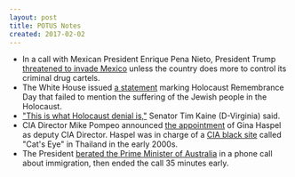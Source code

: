 ```yaml
---
layout: post
title: POTUS Notes
created: 2017-02-02
---
```


- In a call with Mexican President Enrique Pena Nieto, President Trump [threatened to invade Mexico](https://apnews.com/0b3f5db59b2e4aa78cdbbf008f27fb49) unless the country does more to control its criminal drug cartels.
- The White House issued [a statement](https://www.whitehouse.gov/the-press-office/2017/01/27/statement-president-international-holocaust-remembrance-day) marking Holocaust Remembrance Day that failed to mention the suffering of the Jewish people in the Holocaust.
- ["This is what Holocaust denial is,"](http://www.politico.com/story/2017/01/kaine-casts-trump-officials-as-holocaust-deniers-234332) Senator Tim Kaine (D-Virginia) said.
- CIA Director Mike Pompeo announced [the appointment](https://www.washingtonpost.com/world/national-security/cia-officer-with-ties-to-black-sites-named-deputy-director/2017/02/02/0fc991b6-e980-11e6-80c2-30e57e57e05d_story.html) of Gina Haspel as deputy CIA Director. Haspel was in charge of a [CIA black site](https://www.washingtonpost.com/world/national-security/rise-and-fall-of-cias-overseas-prisons-traced-in-senate-report-on-interrogations/2014/12/11/067232b4-8143-11e4-9f38-95a187e4c1f7_story.html) called "Cat's Eye" in Thailand in the early 2000s.
- The President [berated the Prime Minister of Australia](https://www.washingtonpost.com/world/national-security/no-gday-mate-on-call-with-australian-pm-trump-badgers-and-brags/2017/02/01/88a3bfb0-e8bf-11e6-80c2-30e57e57e05d_story.html) in a phone call about immigration, then ended the call 35 minutes early.
